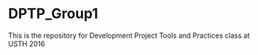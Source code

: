 # DPTP_Group1
This is the repository for Development Project Tools and Practices class at USTH 2016
